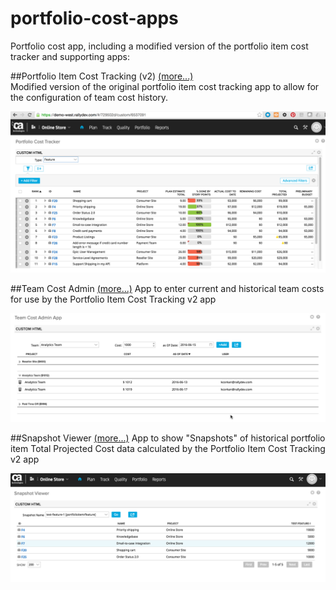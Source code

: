 # portfolio-cost-apps
Portfolio cost app, including a modified version of the portfolio item cost tracker and supporting apps:

##Portfolio Item Cost Tracking (v2)  [(more...)](/portfolio-cost-tracking-v2/README.md)  
Modified version of the original portfolio item cost tracking app to allow for the configuration of team cost history.  

![ScreenShot](/images/portfolio-cost-tracking-v2.png)

##Team Cost Admin  [(more...)](/team-cost-admin/README.md)
App to enter current and historical team costs for use by the Portfolio Item Cost Tracking v2 app 

![ScreenShot](/images/team-cost-admin.png)

##Snapshot Viewer  [(more...)](/snapshot-viewer/README.md)
App to show "Snapshots" of historical portfolio item Total Projected Cost data calculated by the Portfolio Item Cost Tracking v2 app 

![ScreenShot](/images/snapshot-viewer.png)
